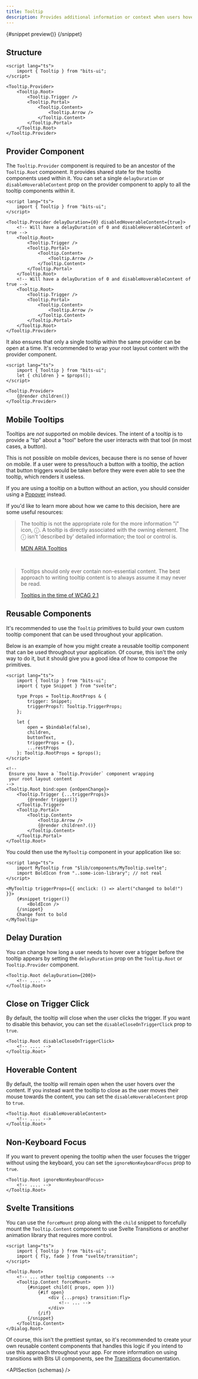 ```yaml
---
title: Tooltip
description: Provides additional information or context when users hover over or interact with an element.
---
```


<script>
	import { ComponentPreviewV2, TooltipDemo, TooltipDemoCustom, TooltipDemoDelayDuration, APISection } from '$lib/components/index.js'
	export let schemas;
</script>

<ComponentPreviewV2 name="tooltip-demo" comp="Tooltip">

{#snippet preview()}
<TooltipDemo />
{/snippet}

</ComponentPreviewV2>

## Structure

```svelte
<script lang="ts">
	import { Tooltip } from "bits-ui";
</script>

<Tooltip.Provider>
	<Tooltip.Root>
		<Tooltip.Trigger />
		<Tooltip.Portal>
			<Tooltip.Content>
				<Tooltip.Arrow />
			</Tooltip.Content>
		</Tooltip.Portal>
	</Tooltip.Root>
</Tooltip.Provider>
```

## Provider Component

The `Tooltip.Provider` component is required to be an ancestor of the `Tooltip.Root` component. It provides shared state for the tooltip components used within it. You can set a single `delayDuration` or `disableHoverableContent` prop on the provider component to apply to all the tooltip components within it.

```svelte
<script lang="ts">
	import { Tooltip } from "bits-ui";
</script>

<Tooltip.Provider delayDuration={0} disabledHoverableContent={true}>
	<!-- Will have a delayDuration of 0 and disableHoverableContent of true -->
	<Tooltip.Root>
		<Tooltip.Trigger />
		<Tooltip.Portal>
			<Tooltip.Content>
				<Tooltip.Arrow />
			</Tooltip.Content>
		</Tooltip.Portal>
	</Tooltip.Root>
	<!-- Will have a delayDuration of 0 and disableHoverableContent of true -->
	<Tooltip.Root>
		<Tooltip.Trigger />
		<Tooltip.Portal>
			<Tooltip.Content>
				<Tooltip.Arrow />
			</Tooltip.Content>
		</Tooltip.Portal>
	</Tooltip.Root>
</Tooltip.Provider>
```

It also ensures that only a single tooltip within the same provider can be open at a time. It's recommended to wrap your root layout content with the provider component.

```svelte title="+layout.svelte"
<script lang="ts">
	import { Tooltip } from "bits-ui";
	let { children } = $props();
</script>

<Tooltip.Provider>
	{@render children()}
</Tooltip.Provider>
```

## Mobile Tooltips

Tooltips are _not_ supported on mobile devices. The intent of a tooltip is to provide a "tip" about a "tool" before the user interacts with that tool (in most cases, a button).

This is not possible on mobile devices, because there is no sense of hover on mobile. If a user were to press/touch a button with a tooltip, the action that button triggers would be taken before they were even able to see the tooltip, which renders it useless.

If you are using a tooltip on a button without an action, you should consider using a [Popover](/docs/components/popover) instead.

If you'd like to learn more about how we came to this decision, here are some useful resources:

> The tooltip is not the appropriate role for the more information "i" icon, ⓘ. A tooltip is directly associated with the owning element. The ⓘ isn't 'described by' detailed information; the tool or control is.
>
> [MDN ARIA Tooltips](https://arc.net/l/quote/zfvjgalg)

<br />

> Tooltips should only ever contain non-essential content. The best approach to writing tooltip content is to always assume it may never be read.
>
> [Tooltips in the time of WCAG 2.1](https://arc.net/l/quote/gdrkepxb)

## Reusable Components

It's recommended to use the `Tooltip` primitives to build your own custom tooltip component that can be used throughout your application.

Below is an example of how you might create a reusable tooltip component that can be used throughout your application. Of course, this isn't the only way to do it, but it should give you a good idea of how to compose the primitives.

```svelte title="MyTooltip.svelte"
<script lang="ts">
	import { Tooltip } from "bits-ui";
	import { type Snippet } from "svelte";

	type Props = Tooltip.RootProps & {
		trigger: Snippet;
		triggerProps?: Tooltip.TriggerProps;
	};

	let {
		open = $bindable(false),
		children,
		buttonText,
		triggerProps = {},
		...restProps
	}: Tooltip.RootProps = $props();
</script>

<!--
 Ensure you have a `Tooltip.Provider` component wrapping
 your root layout content
-->
<Tooltip.Root bind:open {onOpenChange}>
	<Tooltip.Trigger {...triggerProps}>
		{@render trigger()}
	</Tooltip.Trigger>
	<Tooltip.Portal>
		<Tooltip.Content>
			<Tooltip.Arrow />
			{@render children?.()}
		</Tooltip.Content>
	</Tooltip.Portal>
</Tooltip.Root>
```

You could then use the `MyTooltip` component in your application like so:

```svelte title="+page.svelte"
<script lang="ts">
	import MyTooltip from "$lib/components/MyTooltip.svelte";
	import BoldIcon from "..some-icon-library"; // not real
</script>

<MyTooltip triggerProps={{ onclick: () => alert("changed to bold!") }}>
	{#snippet trigger()}
		<BoldIcon />
	{/snippet}
	Change font to bold
</MyTooltip>
```

## Delay Duration

You can change how long a user needs to hover over a trigger before the tooltip appears by setting the `delayDuration` prop on the `Tooltip.Root` or `Tooltip.Provider` component.

```svelte /delayDuration={200}/
<Tooltip.Root delayDuration={200}>
	<!-- .... -->
</Tooltip.Root>
```

<TooltipDemoDelayDuration />

## Close on Trigger Click

By default, the tooltip will close when the user clicks the trigger. If you want to disable this behavior, you can set the `disableCloseOnTriggerClick` prop to `true`.

```svelte /disableCloseOnTriggerClick/
<Tooltip.Root disableCloseOnTriggerClick>
	<!-- .... -->
</Tooltip.Root>
```

## Hoverable Content

By default, the tooltip will remain open when the user hovers over the content. If you instead want the tooltip to close as the user moves their mouse towards the content, you can set the `disableHoverableContent` prop to `true`.

```svelte /disableHoverableContent/
<Tooltip.Root disableHoverableContent>
	<!-- .... -->
</Tooltip.Root>
```

## Non-Keyboard Focus

If you want to prevent opening the tooltip when the user focuses the trigger without using the keyboard, you can set the `ignoreNonKeyboardFocus` prop to `true`.

```svelte /ignoreNonKeyboardFocus/
<Tooltip.Root ignoreNonKeyboardFocus>
	<!-- .... -->
</Tooltip.Root>
```

## Svelte Transitions

You can use the `forceMount` prop along with the `child` snippet to forcefully mount the `Tooltip.Content` component to use Svelte Transitions or another animation library that requires more control.

```svelte /forceMount/ /transition:fade/ /transition:fly/
<script lang="ts">
	import { Tooltip } from "bits-ui";
	import { fly, fade } from "svelte/transition";
</script>

<Tooltip.Root>
	<!-- ... other tooltip components -->
	<Tooltip.Content forceMount>
		{#snippet child({ props, open })}
			{#if open}
				<div {...props} transition:fly>
					<!-- ... -->
				</div>
			{/if}
		{/snippet}
	</Tooltip.Content>
</Dialog.Root>
```

Of course, this isn't the prettiest syntax, so it's recommended to create your own reusable content components that handles this logic if you intend to use this approach throughout your app. For more information on using transitions with Bits UI components, see the [Transitions](/docs/transitions) documentation.

<APISection {schemas} />
